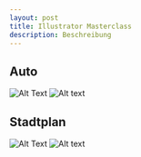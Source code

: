 ```yaml
---
layout: post
title: Illustrator Masterclass
description: Beschreibung
---
```


<h2 id="auto">Auto</h2>
<image-compare class="image" data-position="center center">
    <img slot="image-1" alt="Alt Text" src="{% link assets/images/OfG-Studium/2_Ai-Masterclass/Ai-Masterclass_Modul-03_Auto-Version1.png %}"/>
    <img slot="image-2" alt="Alt text" src="{% link assets/images/OfG-Studium/2_Ai-Masterclass/Ai-Masterclass_Modul-03_Auto-Version2.png %}"/>
</image-compare>

<h2 id="stadtplan">Stadtplan</h2>
<image-compare class="image" data-position="center center">
    <img slot="image-1" alt="Alt Text" src="{% link assets/images/OfG-Studium/2_Ai-Masterclass/Ai-Masterclass_Modul-01_Stadtplan-Version1.png %}"/>
    <img slot="image-2" alt="Alt text" src="{% link assets/images/OfG-Studium/2_Ai-Masterclass/Ai-Masterclass_Modul-01_Stadtplan-Version2.png %}"/>
</image-compare>

